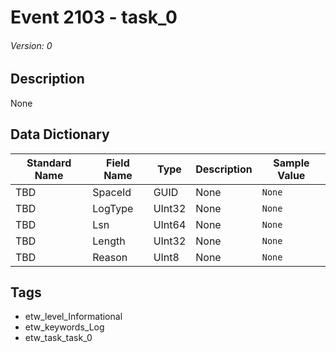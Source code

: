 # Event 2103 - task_0
###### Version: 0

## Description
None

## Data Dictionary
|Standard Name|Field Name|Type|Description|Sample Value|
|---|---|---|---|---|
|TBD|SpaceId|GUID|None|`None`|
|TBD|LogType|UInt32|None|`None`|
|TBD|Lsn|UInt64|None|`None`|
|TBD|Length|UInt32|None|`None`|
|TBD|Reason|UInt8|None|`None`|

## Tags
* etw_level_Informational
* etw_keywords_Log
* etw_task_task_0